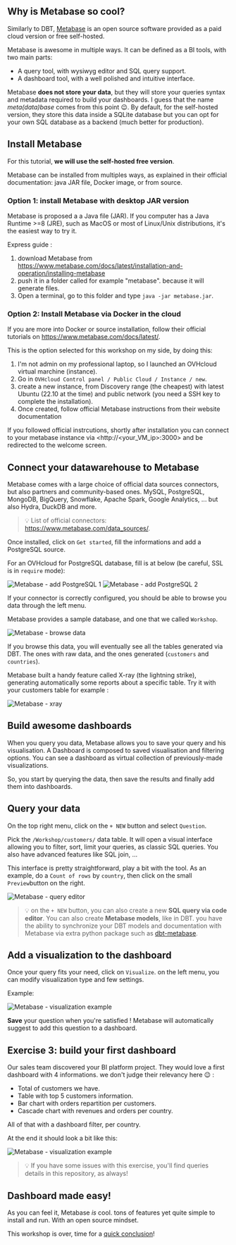 ## Why is Metabase so cool?

Similarly to DBT, [Metabase](https://www.metabase.com) is an open source software provided as a paid cloud version or free self-hosted.

Metabase is awesome in multiple ways. It can be defined as a BI tools, with two main parts:

- A query tool, with wysiwyg editor and SQL query support.
- A dashboard tool, with a well polished and intuitive interface.

Metabase **does not store your data**, but they will store your queries syntax and metadata required to build your dashboards. I guess that the name *meta(data)base* comes from this point :wink:.
By default, for the self-hosted version, they store this data inside a SQLite database but you can opt for your own SQL database as a backend (much better for production). 

## Install Metabase

For this tutorial, **we will use the self-hosted free version**.

Metabase can be installed from multiples ways, as explained in their official documentation: java JAR file, Docker image, or from source.  

### Option 1: install Metabase with desktop JAR version

Metabase is proposed a a Java file (JAR). If you computer has a Java Runtime >=8 (JRE), such as MacOS or most of Linux/Unix distributions, it's the easiest way to try it.

Express guide : 

1. download Metabase from <https://www.metabase.com/docs/latest/installation-and-operation/installing-metabase>
2. push it in a folder called for example "metabase". because it will generate files.
3. Open a terminal, go to this folder and type `java -jar metabase.jar`.


### Option 2: Install Metabase via Docker in the cloud

If you are more into Docker or source installation, follow their official tutorials on 
<https://www.metabase.com/docs/latest/>.

This is the option selected for this workshop on my side, by doing this:

1. I'm not admin on my professional laptop, so I launched an OVHcloud virtual marchine (instance).
2. Go in `OVHcloud Control panel / Public Cloud / Instance / new`.
3. create a new instance, from Discovery range (the cheapest) with latest Ubuntu (22.10 at the time) and public network (you need a SSH key to complete the installation).
4. Once created, follow official Metabase instructions from their website documentation

If you followed official instrcutions, shortly after installation you can connect to your metabase instance via <http://<your_VM_ip>:3000> and be redirected to the welcome screen.


## Connect your datawarehouse to Metabase

Metabase comes with a large choice of official data sources connectors, but also partners and community-based ones.
MySQL, PostgreSQL, MongoDB, BigQuery, Snowflake, Apache Spark, Google Analytics, ... but also Hydra, DuckDB and more.

> :bulb: List of official connectors: <https://www.metabase.com/data_sources/>.

Once installed, click on `Get started`, fill the informations and add a PostgreSQL source.

For an OVHcloud for PostgreSQL database, fill is at below (be careful, SSL is in `require` mode):

![Metabase - add PostgreSQL 1](img/metabase1.png)
![Metabase - add PostgreSQL 2](img/metabase2.png)

If your connector is correctly configured, you should be able to browse you data through the left menu.

Metabase provides a sample database, and one that we called `Workshop`.

![Metabase - browse data](img/metabase3.png)

If you browse this data, you will eventually see all the tables generated via DBT.
The ones with raw data, and the ones generated (`customers` and `countries`).

Metabase built a handy feature called X-ray (the lightning strike), generating automatically some reports about a specific table.
Try it with your customers table for example :

![Metabase - xray](img/metabase4.png)


## Build awesome dashboards

When you query you data, Metabase allows you to save your query and his visualisation. 
A Dashboard is composed to saved visualisation and filtering options. 
You can see a dashboard as virtual collection of previously-made visualizations. 

So, you start by querying the data, then save the results and finally add them into dashboards.

## Query your data

On the top right menu, click on the `+ NEW` button and select `Question`.

Pick the `/Workshop/customers/` data table. It will open a visual interface allowing you to filter, sort, limit your queries, as classic SQL queries. You also have advanced features like SQL join, ...

This interface is pretty straightforward, play a bit with the tool.
As an example, do a `Count of rows` by `country`, then click on the small `Preview`button on the right.

![Metabase - query editor](img/metabase6.png)

> :bulb: on the `+ NEW` button, you can also create a new **SQL query via code editor**. You can also create **Metabase models**, like in DBT. you have the ability to synchronize your DBT models and documentation with Metabase via extra python package such as [dbt-metabase](https://github.com/gouline/dbt-metabase).

## Add a visualization to the dashboard

Once your query fits your need, click on `Visualize`. on the left menu, you can modify visualization type and few settings.

Example:

![Metabase - visualization example](img/metabase7.png)

**Save** your question when you're satisfied ! Metabase will automatically suggest to add this question to a dashboard.

## Exercise 3: build your first dashboard

Our sales team discovered your BI platform project. They would love a first dashboard with 4 informations. we don't judge their relevancy here :wink: :

- Total of customers we have.
- Table with top 5 customers information.
- Bar chart with orders repartition per customers.
- Cascade chart with revenues and orders per country.

All of that with a dashboard filter, per country.

At the end it should look a bit like this:

![Metabase - visualization example](img/metabase8.png)

> :bulb: If you have some issues with this exercise, you'll find queries details in this repository, as always!

## Dashboard made easy!

As you can feel it, Metabase *is* cool. tons of features yet quite simple to install and run. With an open source mindset.

This workshop is over, time for a [quick conclusion](part6conclusion.md)!